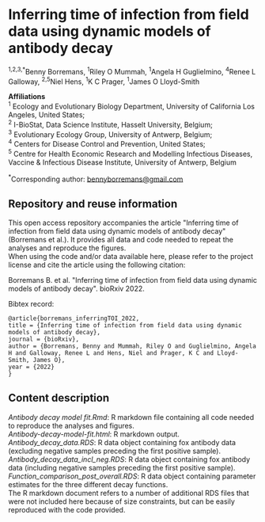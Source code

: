 # Inferring time of infection from field data using dynamic models of antibody decay

<sup>1,2,3,*</sup>Benny Borremans, <sup>1</sup>Riley O Mummah, <sup>1</sup>Angela H Guglielmino, <sup>4</sup>Renee L Galloway, <sup>2,5</sup>Niel Hens, <sup>1</sup>K C Prager, <sup>1</sup>James O Lloyd-Smith
	
<b>Affiliations</b>   
<sup>1</sup> Ecology and Evolutionary Biology Department, University of California Los Angeles, United States;   
<sup>2</sup> I-BioStat, Data Science Institute, Hasselt University, Belgium;  
<sup>3</sup> Evolutionary Ecology Group, University of Antwerp, Belgium;  
<sup>4</sup> Centers for Disease Control and Prevention, United States;   
<sup>5</sup> Centre for Health Economic Research and Modelling Infectious Diseases, Vaccine & Infectious Disease Institute, University of Antwerp, Belgium  

<sup>*</sup>Corresponding author: bennyborremans@gmail.com  


## Repository and reuse information   

This open access repository accompanies the article "Inferring time of infection from field data using dynamic models of antibody decay" (Borremans et al.). It provides all data and code needed to repeat the analyses and reproduce the figures.   
When using the code and/or data available here, please refer to the project license and cite the article using the following citation: 

Borremans B. et al. "Inferring time of infection from field data using dynamic models of antibody decay". bioRxiv 2022.     

Bibtex record:    

```
@article{borremans_inferringTOI_2022,
title = {Inferring time of infection from field data using dynamic models of antibody decay},	
journal = {bioRxiv},
author = {Borremans, Benny and Mummah, Riley O and Guglielmino, Angela H and Galloway, Renee L and Hens, Niel and Prager, K C and Lloyd-Smith, James O},	
year = {2022}	
}
``` 

## Content description  

<i>Antibody decay model fit.Rmd</i>:  R markdown file containing all code needed to reproduce the analyses and figures.    
<i>Antibody-decay-model-fit.html</i>:  R markdown output.   
<i>Antibody_decay_data.RDS</i>:  R data object containing fox antibody data (excluding negative samples preceding the first positive sample).   
<i>Antibody_decay_data_incl_neg.RDS</i>:  R data object containing fox antibody data (including negative samples preceding the first positive sample).   
<i>Function_comparison_post_overall.RDS</i>:  R data object containing parameter estimates for the three different decay functions.   
The R markdown document refers to a number of additional RDS files that were not included here because of size constraints, but can be easily reproduced with the code provided.    



